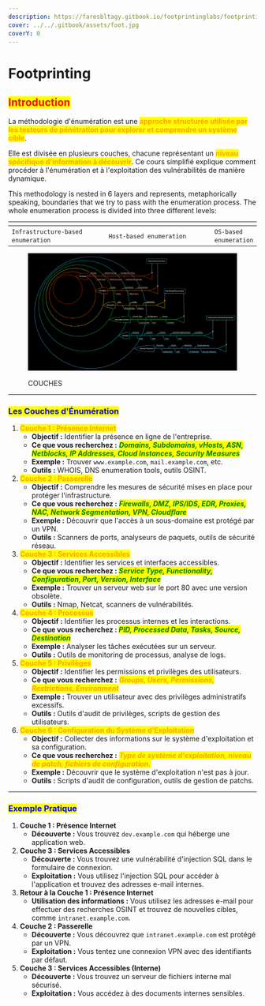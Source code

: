 ```yaml
---
description: https://faresbltagy.gitbook.io/footprintinglabs/footprinting-labs/lab-hard
cover: ../../.gitbook/assets/foot.jpg
coverY: 0
---
```


# Footprinting

## <mark style="color:red;">**Introduction**</mark>

La méthodologie d'énumération est une <mark style="color:orange;">**approche structurée utilisée par les testeurs de pénétration pour explorer et comprendre un système cible**</mark>.&#x20;

Elle est divisée en plusieurs couches, chacune représentant un <mark style="color:orange;">**niveau spécifique d'information à découvrir**</mark>. Ce cours simplifié explique comment procéder à l'énumération et à l'exploitation des vulnérabilités de manière dynamique.

This methodology is nested in 6 layers and represents, metaphorically speaking, boundaries that we try to pass with the enumeration process. The whole enumeration process is divided into three different levels:

<table data-header-hidden><thead><tr><th width="220"></th><th width="262"></th><th></th></tr></thead><tbody><tr><td><code>Infrastructure-based enumeration</code></td><td><code>Host-based enumeration</code></td><td><code>OS-based enumeration</code></td></tr></tbody></table>

<figure><img src="../../.gitbook/assets/image (90).png" alt=""><figcaption><p>COUCHES</p></figcaption></figure>

***

### <mark style="color:blue;">Les Couches d'Énumération</mark>

1. <mark style="color:orange;">**Couche 1 : Présence Internet**</mark>
   * **Objectif :** Identifier la présence en ligne de l'entreprise.
   * **Ce que vous recherchez :** _<mark style="color:green;">**Domains, Subdomains, vHosts, ASN, Netblocks, IP Addresses, Cloud Instances, Security Measures**</mark>_
   * **Exemple :** Trouver `www.example.com`, `mail.example.com`, etc.
   * **Outils :** WHOIS, DNS enumeration tools, outils OSINT.
2. <mark style="color:orange;">**Couche 2 : Passerelle**</mark>
   * **Objectif :** Comprendre les mesures de sécurité mises en place pour protéger l'infrastructure.
   * **Ce que vous recherchez :** _<mark style="color:green;">**Firewalls, DMZ, IPS/IDS, EDR, Proxies, NAC, Network Segmentation, VPN, Cloudflare**</mark>_
   * **Exemple :** Découvrir que l'accès à un sous-domaine est protégé par un VPN.
   * **Outils :** Scanners de ports, analyseurs de paquets, outils de sécurité réseau.
3. <mark style="color:orange;">**Couche 3 : Services Accessibles**</mark>
   * **Objectif :** Identifier les services et interfaces accessibles.
   * **Ce que vous recherchez :&#x20;**_<mark style="color:green;">**Service Type, Functionality, Configuration, Port, Version, Interface**</mark>_
   * **Exemple :** Trouver un serveur web sur le port 80 avec une version obsolète.
   * **Outils :** Nmap, Netcat, scanners de vulnérabilités.
4. <mark style="color:orange;">**Couche 4 : Processus**</mark>
   * **Objectif :** Identifier les processus internes et les interactions.
   * **Ce que vous recherchez :&#x20;**_<mark style="color:green;">**PID, Processed Data, Tasks, Source, Destination**</mark>_
   * **Exemple :** Analyser les tâches exécutées sur un serveur.
   * **Outils :** Outils de monitoring de processus, analyse de logs.
5. <mark style="color:orange;">**Couche 5 : Privilèges**</mark>
   * **Objectif :** Identifier les permissions et privilèges des utilisateurs.
   * **Ce que vous recherchez :** _<mark style="color:orange;">**Groups, Users, Permissions, Restrictions, Environment**</mark>_
   * **Exemple :** Trouver un utilisateur avec des privilèges administratifs excessifs.
   * **Outils :** Outils d'audit de privilèges, scripts de gestion des utilisateurs.
6. <mark style="color:orange;">**Couche 6 : Configuration du Système d'Exploitation**</mark>
   * **Objectif :** Collecter des informations sur le système d'exploitation et sa configuration.
   * **Ce que vous recherchez :** _<mark style="color:orange;">**Type de système d'exploitation, niveau de patch, fichiers de configuration.**</mark>_
   * **Exemple :** Découvrir que le système d'exploitation n'est pas à jour.
   * **Outils :** Scripts d'audit de configuration, outils de gestion de patchs.

***

### <mark style="color:blue;">**Exemple Pratique**</mark>

1. **Couche 1 : Présence Internet**
   * **Découverte :** Vous trouvez `dev.example.com` qui héberge une application web.
2. **Couche 3 : Services Accessibles**
   * **Découverte :** Vous trouvez une vulnérabilité d'injection SQL dans le formulaire de connexion.
   * **Exploitation :** Vous utilisez l'injection SQL pour accéder à l'application et trouvez des adresses e-mail internes.
3. **Retour à la Couche 1 : Présence Internet**
   * **Utilisation des informations :** Vous utilisez les adresses e-mail pour effectuer des recherches OSINT et trouvez de nouvelles cibles, comme `intranet.example.com`.
4. **Couche 2 : Passerelle**
   * **Découverte :** Vous découvrez que `intranet.example.com` est protégé par un VPN.
   * **Exploitation :** Vous tentez une connexion VPN avec des identifiants par défaut.
5. **Couche 3 : Services Accessibles (Interne)**
   * **Découverte :** Vous trouvez un serveur de fichiers interne mal sécurisé.
   * **Exploitation :** Vous accédez à des documents internes sensibles.
